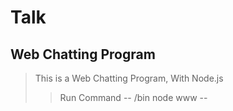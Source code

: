 # Talk
Web Chatting Program
--------------------
>This is a Web Chatting Program, With Node.js
>> Run Command -- /bin node www --
